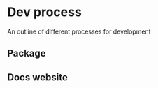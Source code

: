 Dev process
================

An outline of different processes for development

## Package

## Docs website
